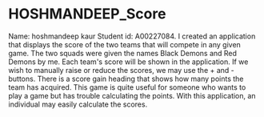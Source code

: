 # HOSHMANDEEP_Score
 Name: hoshmandeep kaur
 Student id: A00227084. 
I created an application that displays the score of the two teams that will compete in any given game. The two squads were given the names Black Demons and Red Demons by me. Each team's score will be shown in the application. If we wish to manually raise or reduce the scores, we may use the + and - buttons. There is a score gain heading that shows how many points the team has acquired. This game is quite useful for someone who wants to play a game but has trouble calculating the points. With this application, an individual may easily calculate the scores.
